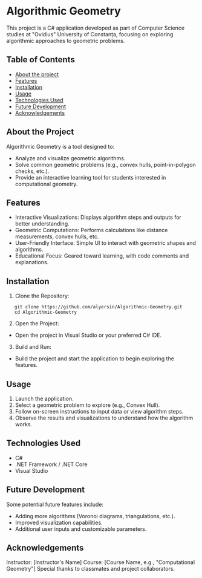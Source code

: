 # Algorithmic Geometry

This project is a C# application developed as part of Computer Science studies at "Ovidius" University of Constanța, focusing on exploring algorithmic approaches to geometric problems.

## Table of Contents

- [About the project](#About-the-Project)  
- [Features](#Features)  
- [Installation](#Installation)  
- [Usage](#Usage)  
- [Technologies Used](#Technologies-Used)  
- [Future Development](#Future-Development)  
- [Acknowledgements](#Acknowledgements)  

## About the Project  
Algorithmic Geometry is a tool designed to:

- Analyze and visualize geometric algorithms.  
- Solve common geometric problems (e.g., convex hulls, point-in-polygon checks, etc.).  
- Provide an interactive learning tool for students interested in computational geometry.  

## Features
- Interactive Visualizations: Displays algorithm steps and outputs for better understanding.  
- Geometric Computations: Performs calculations like distance measurements, convex hulls, etc.  
- User-Friendly Interface: Simple UI to interact with geometric shapes and algorithms.  
- Educational Focus: Geared toward learning, with code comments and explanations.

## Installation  
1. Clone the Repository:
```
   git clone https://github.com/alyersin/Algorithmic-Geometry.git
   cd Algorithmic-Geometry
```
2. Open the Project:

- Open the project in Visual Studio or your preferred C# IDE.  

3. Build and Run:

- Build the project and start the application to begin exploring the features.  

## Usage  
1. Launch the application.
2. Select a geometric problem to explore (e.g., Convex Hull).
3. Follow on-screen instructions to input data or view algorithm steps.
4. Observe the results and visualizations to understand how the algorithm works.  

## Technologies Used
- C#
- .NET Framework / .NET Core
- Visual Studio

## Future Development  
Some potential future features include:  
- Adding more algorithms (Voronoi diagrams, triangulations, etc.).
- Improved visualization capabilities.
- Additional user inputs and customizable parameters.  
## Acknowledgements
Instructor: [Instructor's Name]
Course: [Course Name, e.g., "Computational Geometry"]
Special thanks to classmates and project collaborators.
